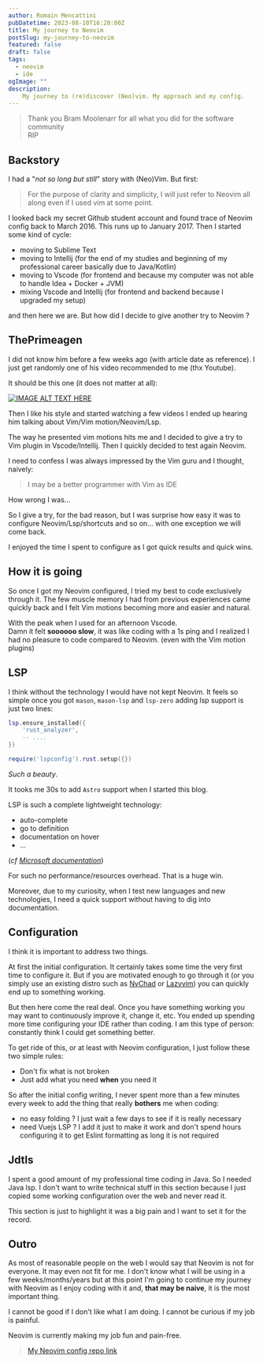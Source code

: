 ```yaml
---
author: Romain Mencattini 
pubDatetime: 2023-08-10T16:20:00Z
title: My journey to Neovim
postSlug: my-journey-to-neovim
featured: false
draft: false
tags:
  - neovim
  - ide
ogImage: ""
description:
    My journey to (re)discover (Neo)vim. My approach and my config.
---
```


> Thank you Bram Moolenarr for all what you did for the software community\
> RIP 


## Backstory

I had a "_not so long but still_" story with (Neo)Vim. But first:
> For the purpose of clarity and simplicity, I will just refer to Neovim all along even if I used vim at some point.

I looked back my secret Github student account and found trace of Neovim config back to March 2016. This runs up to January
2017. Then I started some kind of cycle:
* moving to Sublime Text
* moving to Intellij (for the end of my studies and beginning of my professional career basically due to Java/Kotlin)
* moving to Vscode (for frontend and because my computer was not able to handle Idea + Docker + JVM)
* mixing Vscode and Intellij (for frontend and backend because I upgraded my setup)

and then here we are.
But how did I decide to give another try to Neovim ?

## ThePrimeagen

I did not know him before a few weeks ago (with article date as reference). I just get randomly one of
his video recommended to me (thx Youtube).

It should be this one (it does not matter at all):

[![IMAGE ALT TEXT HERE](https://img.youtube.com/vi/U16RnpV48KQ/0.jpg)](https://www.youtube.com/watch?v=U16RnpV48KQ)

Then I like his style and started watching a few videos I ended up hearing him talking about Vim/Vim motion/Neovim/Lsp.

The way he presented vim motions hits me and I decided to give a try to Vim plugin in Vscode/Intellij. Then I quickly decided 
to test again Neovim.

I need to confess I was always impressed by the Vim guru and I thought, naively:
> I may be a better programmer with Vim as IDE

How wrong I was...

So I give a try, for the bad reason, but I was surprise how easy it was to configure Neovim/Lsp/shortcuts and so on... with
one exception we will come back.

I enjoyed the time I spent to configure as I got quick results and quick wins.


## How it is going

So once I got my Neovim configured, I tried my best to code exclusively through it. The few muscle memory I had from previous
experiences came quickly back and I felt Vim motions becoming more and easier and natural.

With the peak when I used for an afternoon Vscode.\
Damn it felt **soooooo slow**, it was like coding with a 1s ping and I realized I had no pleasure to code compared to Neovim.
(even with the Vim motion plugins)

## LSP

I think without the technology I would have not kept Neovim. It feels so simple once you got `mason`, `mason-lsp` and 
`lsp-zero` adding lsp support is just two lines:

```lua
lsp.ensure_installed({
    'rust_analyzer',
    -- ....
})

require('lspconfig').rust.setup({})
```

_Such a beauty_.

It tooks me 30s to add `Astro` support when I started this blog.

LSP is such a complete lightweight technology:
* auto-complete
* go to definition
* documentation on hover
* ...

(_cf [Microsoft documentation](https://microsoft.github.io/language-server-protocol/)_)

For such no performance/resources overhead. That is a huge win.

Moreover, due to my curiosity, when I test new languages and new technologies, I need a quick support without having to
dig into documentation.


## Configuration

I think it is important to address two things.

At first the initial configuration.
It certainly takes some time the very first time to configure it. But if you are motivated enough to go through it (or 
you simply use an existing distro such as [NvChad](https://nvchad.com/) or [Lazyvim](https://www.lazyvim.org/)) you can quickly
end up to something working.

But then here come the real deal. Once you have something working you may want to continuously improve it, change it, etc.
You ended up spending more time configuring your IDE rather than coding.
I am this type of person: constantly think I could get something better.

To get ride of this, or at least with Neovim configuration, I just follow these two simple rules:
* Don't fix what is not broken
* Just add what you need **when** you need it

So after the initial config writing, I never spent more than a few minutes every week to add the thing that really **bothers** 
me when coding:
* no easy folding ? I just wait a few days to see if it is really necessary
* need Vuejs LSP ? I add it just to make it work and don't spend hours configuring it to get Eslint formatting as long it is
not required

## Jdtls

I spent a good amount of my professional time coding in Java. So I needed Java lsp.
I don't want to write technical stuff in this section because I just copied some working configuration over the web and
never read it.

This section is just to highlight it was a big pain and I want to set it for the record.


## Outro

As most of reasonable people on the web I would say that Neovim is not for everyone. It may even not fit for me.
I don't know what I will be using in a few weeks/months/years but at this point I'm going to continue my journey with Neovim
as I enjoy coding with it and, **that may be naive**, it is the most important thing.

I cannot be good if I don't like what I am doing.
I cannot be curious if my job is painful.

Neovim is currently making my job fun and pain-free.


> [My Neovim config repo link](https://github.com/rmencattini/nvim)











